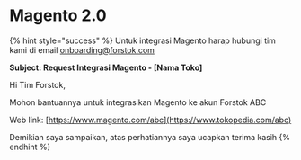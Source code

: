 # Magento 2.0

{% hint style="success" %}
Untuk integrasi Magento harap hubungi tim kami di email onboarding@forstok.com  


**Subject: Request Integrasi Magento - \[Nama Toko\]** 

Hi Tim Forstok,

Mohon bantuannya untuk integrasikan Magento ke akun Forstok ABC  
  
Web link: [https://www.magento.com/abc](https://www.tokopedia.com/abc)  
  
Demikian saya sampaikan, atas perhatiannya saya ucapkan terima kasih
{% endhint %}

